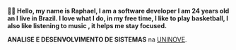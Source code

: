**👋🏼 Hello, my name is Raphael, I am a software developer I am 24 years old an I live in Brazil. I love what I do, in my free time, I like to play basketball, I also like listening to music , it helps me stay focused.**


**ANALISE E DESENVOLVIMENTO DE SISTEMAS** na <a href="https://www.uninove.br/" target="_blank">UNINOVE</a>.



